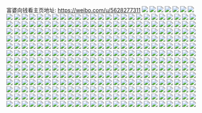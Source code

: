 富婆向钱看主页地址: https://weibo.com/u/5628277311 
![](https://wx4.sinaimg.cn/mw2000/0068TG2jly1h8wlc9eejej30u0140n1v.jpg) 
![](https://wx4.sinaimg.cn/mw2000/0068TG2jly1h8wlc9laabj30u0140n36.jpg) 
![](https://wx4.sinaimg.cn/mw2000/0068TG2jly1h8wlc9t9egj30u01407az.jpg) 
![](https://wx4.sinaimg.cn/mw2000/0068TG2jly1h8wlc966crj31400u0ah3.jpg) 
![](https://wx4.sinaimg.cn/mw2000/0068TG2jly1h8wlca2e5dj30u0140452.jpg) 
![](https://wx4.sinaimg.cn/mw2000/0068TG2jly1h8wlca9ucrj30u01hc7cc.jpg) 
![](https://wx4.sinaimg.cn/mw2000/0068TG2jly1h8wlcai6rhj30u01hgtfm.jpg) 
![](https://wx4.sinaimg.cn/mw2000/0068TG2jly1h8wlr0rui1j30u019044q.jpg) 
![](https://wx4.sinaimg.cn/mw2000/0068TG2jly1h8wlr0znqnj31hg0u010f.jpg) 
![](https://wx4.sinaimg.cn/mw2000/0068TG2jly1h8wlr0kyxjj30u0190grx.jpg) 
![](https://wx4.sinaimg.cn/mw2000/0068TG2jly1h8txmmgyzqj30ukakdx6s.jpg) 
![](https://wx4.sinaimg.cn/mw2000/0068TG2jly1h8txmqgq2fj30ukc2lb2e.jpg) 
![](https://wx4.sinaimg.cn/mw2000/0068TG2jly1h8txmtx4q8j30ukc2sqv9.jpg) 
![](https://wx4.sinaimg.cn/mw2000/0068TG2jly1h8txmx2fdcj30ukakdkjo.jpg) 
![](https://wx4.sinaimg.cn/mw2000/0068TG2jly1h8txmzzk2dj30ukak9u10.jpg) 
![](https://wx4.sinaimg.cn/mw2000/0068TG2jly1h8txn2k786j30uk922b2c.jpg) 
![](https://wx4.sinaimg.cn/mw2000/0068TG2jly1h8txm01oxnj33402c04qq.jpg) 
![](https://wx4.sinaimg.cn/mw2000/0068TG2jly1h8txm173mlj32c0340npe.jpg) 
![](https://wx4.sinaimg.cn/mw2000/0068TG2jly1h8txm4ncb0j33402c07wj.jpg) 
![](https://wx4.sinaimg.cn/mw2000/0068TG2jly1h8txm5w3n4j32c0340b2b.jpg) 
![](https://wx4.sinaimg.cn/mw2000/0068TG2jly1h8txm76ad0j33402c0hdu.jpg) 
![](https://wx4.sinaimg.cn/mw2000/0068TG2jly1h8txm8diptj32c0340x6q.jpg) 
![](https://wx4.sinaimg.cn/mw2000/0068TG2jly1h8txm9kgytj32c03404qq.jpg) 
![](https://wx4.sinaimg.cn/mw2000/0068TG2jly1h8txmadbgxj30u01t047z.jpg) 
![](https://wx4.sinaimg.cn/mw2000/0068TG2jly1h8txmaza8yj30u01hck0c.jpg) 
![](https://wx4.sinaimg.cn/mw2000/0068TG2jly1h8txlz67cbj31o02804qp.jpg) 
![](https://wx4.sinaimg.cn/mw2000/0068TG2jly1h8txmcd3ixj34802tcx6s.jpg) 
![](https://wx4.sinaimg.cn/mw2000/0068TG2jly1h8txmdzyu2j32tc4801l0.jpg) 
![](https://wx4.sinaimg.cn/mw2000/0068TG2jly1h8txmfh7v8j32tc480qv6.jpg) 
![](https://wx4.sinaimg.cn/mw2000/0068TG2jly1h8txm3ppifj32tc480kjo.jpg) 
![](https://wx4.sinaimg.cn/mw2000/0068TG2jly1h8txmgvc2zj32tc480u0y.jpg) 
![](https://wx4.sinaimg.cn/mw2000/0068TG2jly1h8txmiq1ehj32tc480b2b.jpg) 
![](https://wx4.sinaimg.cn/mw2000/0068TG2jly1h8r3qx0q84j32dc4804qu.jpg) 
![](https://wx4.sinaimg.cn/mw2000/0068TG2jly1h8r3r0pgqkj32dc4801l2.jpg) 
![](https://wx4.sinaimg.cn/mw2000/0068TG2jly1h8r3r3mtxsj32di480e86.jpg) 
![](https://wx4.sinaimg.cn/mw2000/0068TG2jly1h8r3r6tlz9j32cj46au12.jpg) 
![](https://wx4.sinaimg.cn/mw2000/0068TG2jly1h8r3rdhx18j32di4804qv.jpg) 
![](https://wx4.sinaimg.cn/mw2000/0068TG2jly1h8r3rhy642j32di480u12.jpg) 
![](https://wx4.sinaimg.cn/mw2000/0068TG2jly1h8r3rm1vq5j32di4807wn.jpg) 
![](https://wx4.sinaimg.cn/mw2000/0068TG2jly1h8r3rpevzbj32di480qva.jpg) 
![](https://wx4.sinaimg.cn/mw2000/0068TG2jly1h8r3rspmpfj32di4807wn.jpg) 
![](https://wx4.sinaimg.cn/mw2000/0068TG2jly1h8r3rwm401j32bn44phdx.jpg) 
![](https://wx4.sinaimg.cn/mw2000/0068TG2jly1h8r3rzt2kpj32di480b2e.jpg) 
![](https://wx4.sinaimg.cn/mw2000/0068TG2jly1h8r3s3ge5bj32di480x6u.jpg) 
![](https://wx4.sinaimg.cn/mw2000/0068TG2jly1h8r3s73709j32di480hdy.jpg) 
![](https://wx4.sinaimg.cn/mw2000/0068TG2jly1h8r3p9wv7uj32di480000.jpg) 
![](https://wx4.sinaimg.cn/mw2000/0068TG2jly1h8r3pdocxcj32di480e86.jpg) 
![](https://wx4.sinaimg.cn/mw2000/0068TG2jly1h8r3ph0adaj32c945su12.jpg) 
![](https://wx4.sinaimg.cn/mw2000/0068TG2jly1h8r3pk0qrij32dc4804qv.jpg) 
![](https://wx4.sinaimg.cn/mw2000/0068TG2jly1h8r3pnmrpaj32di480kjr.jpg) 
![](https://wx4.sinaimg.cn/mw2000/0068TG2jly1h8r3prstjyj32di480x6s.jpg) 
![](https://wx4.sinaimg.cn/mw2000/0068TG2jly1h8r3pvqafhj32di4807wm.jpg) 
![](https://wx4.sinaimg.cn/mw2000/0068TG2jly1h8r3pzbej5j32563t71l2.jpg) 
![](https://wx4.sinaimg.cn/mw2000/0068TG2jly1h8r3q2aayij32c645nqva.jpg) 
![](https://wx4.sinaimg.cn/mw2000/0068TG2jly1h8r3q56nkoj32di480nph.jpg) 
![](https://wx4.sinaimg.cn/mw2000/0068TG2jly1h8r3q8xr1aj32di480npi.jpg) 
![](https://wx4.sinaimg.cn/mw2000/0068TG2jly1h8r3qbnz5ej32dc480e86.jpg) 
![](https://wx4.sinaimg.cn/mw2000/0068TG2jly1h8r3qeo5eqj32cb45vb2e.jpg) 
![](https://wx4.sinaimg.cn/mw2000/0068TG2jly1h8r3qhshtuj32di480u12.jpg) 
![](https://wx4.sinaimg.cn/mw2000/0068TG2jly1h8r3qkpd7cj32di480b2f.jpg) 
![](https://wx4.sinaimg.cn/mw2000/0068TG2jly1h8r3qozcvlj32fw4c8kjr.jpg) 
![](https://wx4.sinaimg.cn/mw2000/0068TG2jly1h8r3qrmfkkj32di4804qv.jpg) 
![](https://wx4.sinaimg.cn/mw2000/0068TG2jly1h8r3qukukkj32dc4804qu.jpg) 
![](https://wx4.sinaimg.cn/mw2000/0068TG2jly1h8r3no5im8j32di480x6v.jpg) 
![](https://wx4.sinaimg.cn/mw2000/0068TG2jly1h8r3ntrya6j32di4807wl.jpg) 
![](https://wx4.sinaimg.cn/mw2000/0068TG2jly1h8r3nx6pdij32di4804qx.jpg) 
![](https://wx4.sinaimg.cn/mw2000/0068TG2jly1h8r3o0xogjj32di4801l5.jpg) 
![](https://wx4.sinaimg.cn/mw2000/0068TG2jly1h8r3o413w1j32b243oe88.jpg) 
![](https://wx4.sinaimg.cn/mw2000/0068TG2jly1h8r3nkzuuqj32di480x6v.jpg) 
![](https://wx4.sinaimg.cn/mw2000/0068TG2jly1h8r3o6v6cdj32dc480qv9.jpg) 
![](https://wx4.sinaimg.cn/mw2000/0068TG2jly1h8r3o9wnjij32di480qva.jpg) 
![](https://wx4.sinaimg.cn/mw2000/0068TG2jly1h8r3od7el4j32dc4801l3.jpg) 
![](https://wx4.sinaimg.cn/mw2000/0068TG2jly1h8r3ohtzmbj32di480b2f.jpg) 
![](https://wx4.sinaimg.cn/mw2000/0068TG2jly1h8r3okn7a7j32di4801l3.jpg) 
![](https://wx4.sinaimg.cn/mw2000/0068TG2jly1h8r3one0hbj32di480u12.jpg) 
![](https://wx4.sinaimg.cn/mw2000/0068TG2jly1h8r3ot2jazj32di480x6u.jpg) 
![](https://wx4.sinaimg.cn/mw2000/0068TG2jly1h8r3ovvr9rj32di480x6u.jpg) 
![](https://wx4.sinaimg.cn/mw2000/0068TG2jly1h8r3nr44l8j32di480hdy.jpg) 
![](https://wx4.sinaimg.cn/mw2000/0068TG2jly1h8r3ozf9aej32di480qva.jpg) 
![](https://wx4.sinaimg.cn/mw2000/0068TG2jly1h8r3p2twboj32di480qva.jpg) 
![](https://wx4.sinaimg.cn/mw2000/0068TG2jly1h8r3p6qxf2j32bz45aqvb.jpg) 
![](https://wx4.sinaimg.cn/mw2000/0068TG2jly1h8cj01udosj32c03401kz.jpg) 
![](https://wx4.sinaimg.cn/mw2000/0068TG2jly1h8cj0364f4j32c0340qv6.jpg) 
![](https://wx4.sinaimg.cn/mw2000/0068TG2jly1h8cj04i4tsj33402c0x6r.jpg) 
![](https://wx4.sinaimg.cn/mw2000/0068TG2jly1h8cj00hwq7j32c0340hdu.jpg) 
![](https://wx4.sinaimg.cn/mw2000/0068TG2jly1h8cj0602e8j32c0340b2b.jpg) 
![](https://wx4.sinaimg.cn/mw2000/0068TG2jly1h8cj07ao1ij32c0340hdu.jpg) 
![](https://wx4.sinaimg.cn/mw2000/0068TG2jly1h8cj08zk1vj33402c0e82.jpg) 
![](https://wx4.sinaimg.cn/mw2000/0068TG2jly1h8cj0afnttj32c0340kjm.jpg) 
![](https://wx4.sinaimg.cn/mw2000/0068TG2jly1h8cj0bhnunj32c03401ky.jpg) 
![](https://wx4.sinaimg.cn/mw2000/0068TG2jly1h8cj0c2rubj30u01hcdqt.jpg) 
![](https://wx4.sinaimg.cn/mw2000/0068TG2jly1h8cj0cy9dqj32c0340x6p.jpg) 
![](https://wx4.sinaimg.cn/mw2000/0068TG2jly1h8cj0e2l9pj33402c04qr.jpg) 
![](https://wx4.sinaimg.cn/mw2000/0068TG2jly1h8cj0f5nshj32c0340qv6.jpg) 
![](https://wx4.sinaimg.cn/mw2000/0068TG2jly1h8cj0gb4krj32c0340e82.jpg) 
![](https://wx4.sinaimg.cn/mw2000/0068TG2jly1h8ciy4h4unj30zo256qv5.jpg) 
![](https://wx4.sinaimg.cn/mw2000/0068TG2jly1h8ciy8hlxzj33402c01kz.jpg) 
![](https://wx4.sinaimg.cn/mw2000/0068TG2jly1h8ciy9vr4xj32c0340x6q.jpg) 
![](https://wx4.sinaimg.cn/mw2000/0068TG2jly1h8ciybd04rj30zo2561ky.jpg) 
![](https://wx4.sinaimg.cn/mw2000/0068TG2jly1h8ciyd0satj30zo2561ky.jpg) 
![](https://wx4.sinaimg.cn/mw2000/0068TG2jly1h8ciyeabeij32c0340kjm.jpg) 
![](https://wx4.sinaimg.cn/mw2000/0068TG2jly1h8ciyf3w2fj31o02807wh.jpg) 
![](https://wx4.sinaimg.cn/mw2000/0068TG2jly1h8ciyfekqej30zo25648v.jpg) 
![](https://wx4.sinaimg.cn/mw2000/0068TG2jly1h8ciyg0dcrj31o0280e81.jpg) 
![](https://wx4.sinaimg.cn/mw2000/0068TG2jly1h8ciyglfc8j31o0280hdt.jpg) 
![](https://wx4.sinaimg.cn/mw2000/0068TG2jly1h8ciyh2jcij31o0280kjl.jpg) 
![](https://wx4.sinaimg.cn/mw2000/0068TG2jly1h8ciy2trlmj33402c0hdu.jpg) 
![](https://wx4.sinaimg.cn/mw2000/0068TG2jly1h8ciy6vyrpj33402c0kjm.jpg) 
![](https://wx4.sinaimg.cn/mw2000/0068TG2jly1h8ciyhuft5j333z2bzkjm.jpg) 
![](https://wx4.sinaimg.cn/mw2000/0068TG2jly1h8ciyix3c4j33402c0hdu.jpg) 
![](https://wx4.sinaimg.cn/mw2000/0068TG2jly1h8ciyjqkv1j32c0340npd.jpg) 
![](https://wx4.sinaimg.cn/mw2000/0068TG2jly1h8ciyktblmj33402c0x6q.jpg) 
![](https://wx4.sinaimg.cn/mw2000/0068TG2jly1h8ciyn1cvxj33402c0e86.jpg) 
![](https://wx4.sinaimg.cn/mw2000/0068TG2jly1h7z4a5zpydj30u01hctfx.jpg) 
![](https://wx4.sinaimg.cn/mw2000/0068TG2jly1h7z4a5rte3j30u0140q6r.jpg) 
![](https://wx4.sinaimg.cn/mw2000/0068TG2jly1h7vq8tppp1j32c0340e82.jpg) 
![](https://wx4.sinaimg.cn/mw2000/0068TG2jly1h7vq9ndo5vj32c0340hdu.jpg) 
![](https://wx4.sinaimg.cn/mw2000/0068TG2jly1h7vq9oo8glj32c0340u0y.jpg) 
![](https://wx4.sinaimg.cn/mw2000/0068TG2jly1h7vq9q0dzsj33402c01kz.jpg) 
![](https://wx4.sinaimg.cn/mw2000/0068TG2jly1h7vq9ql7mpj30hs0hsn04.jpg) 
![](https://wx4.sinaimg.cn/mw2000/0068TG2jly1h7vq9rfltdj32c0340kjm.jpg) 
![](https://wx4.sinaimg.cn/mw2000/0068TG2jly1h7vq9lygkyj32c0340kjm.jpg) 
![](https://wx4.sinaimg.cn/mw2000/0068TG2jly1h7meqrkzz5j30u018zn2o.jpg) 
![](https://wx4.sinaimg.cn/mw2000/0068TG2jly1h7meqqryitj31850u0q7k.jpg) 
![](https://wx4.sinaimg.cn/mw2000/0068TG2jly1h7meqsguu3j30u0190wk9.jpg) 
![](https://wx4.sinaimg.cn/mw2000/0068TG2jly1h7meqvlozfj30u018zdkp.jpg) 
![](https://wx4.sinaimg.cn/mw2000/0068TG2jly1h7mequtdf9j30u018zjue.jpg) 
![](https://wx4.sinaimg.cn/mw2000/0068TG2jly1h7mequ7fygj30u018njxv.jpg) 
![](https://wx4.sinaimg.cn/mw2000/0068TG2jly1h7meqtamvrj30u019076t.jpg) 
![](https://wx4.sinaimg.cn/mw2000/0068TG2jly1h7meol89tcj30u019077u.jpg) 
![](https://wx4.sinaimg.cn/mw2000/0068TG2jly1h7meoklknwj30u0190tc6.jpg) 
![](https://wx4.sinaimg.cn/mw2000/0068TG2jly1h7meogy9s9j30u018z0wo.jpg) 
![](https://wx4.sinaimg.cn/mw2000/0068TG2jly1h7meoisra4j31900u0n1p.jpg) 
![](https://wx4.sinaimg.cn/mw2000/0068TG2jly1h7meolgjayj31900u044f.jpg) 
![](https://wx4.sinaimg.cn/mw2000/0068TG2jly1h7meojeildj30u0190wjd.jpg) 
![](https://wx4.sinaimg.cn/mw2000/0068TG2jly1h7meoi8w45j30u01b7dlm.jpg) 
![](https://wx4.sinaimg.cn/mw2000/0068TG2jly1h7meohreemj31900u00xp.jpg) 
![](https://wx4.sinaimg.cn/mw2000/0068TG2jly1h7meokdnu6j30u0190tci.jpg) 
![](https://wx4.sinaimg.cn/mw2000/0068TG2jly1h7meogf4kcj319p0u0n0m.jpg) 
![](https://wx4.sinaimg.cn/mw2000/0068TG2jly1h7mem6wbflj30u019079h.jpg) 
![](https://wx4.sinaimg.cn/mw2000/0068TG2jly1h7mem6fw7ij30u019079b.jpg) 
![](https://wx4.sinaimg.cn/mw2000/0068TG2jly1h7mem7grn3j30u0190791.jpg) 
![](https://wx4.sinaimg.cn/mw2000/0068TG2jly1h7mem863ecj30u0190afj.jpg) 
![](https://wx4.sinaimg.cn/mw2000/0068TG2jly1h7memasardj30u019043y.jpg) 
![](https://wx4.sinaimg.cn/mw2000/0068TG2jly1h7mem8txpzj30u0190afj.jpg) 
![](https://wx4.sinaimg.cn/mw2000/0068TG2jly1h7mem9fd35j30u019078l.jpg) 
![](https://wx4.sinaimg.cn/mw2000/0068TG2jly1h7mema3tejj30u018zgqg.jpg) 
![](https://wx4.sinaimg.cn/mw2000/0068TG2jly1h7mekwhes7j31900u0tem.jpg) 
![](https://wx4.sinaimg.cn/mw2000/0068TG2jly1h7mekwnrt6j30u01d1n3c.jpg) 
![](https://wx4.sinaimg.cn/mw2000/0068TG2jly1h7mekwwqa0j30u018z0xq.jpg) 
![](https://wx4.sinaimg.cn/mw2000/0068TG2jly1h7mekxarplj30u01900yl.jpg) 
![](https://wx4.sinaimg.cn/mw2000/0068TG2jly1h7mekxhycfj30u018ztfj.jpg) 
![](https://wx4.sinaimg.cn/mw2000/0068TG2jly1h7mekw8ccfj30u01bvwjs.jpg) 
![](https://wx4.sinaimg.cn/mw2000/0068TG2jly1h7mekxtrumj318z0u0jyn.jpg) 
![](https://wx4.sinaimg.cn/mw2000/0068TG2jly1h7meky0vwij318z0u0n2y.jpg) 
![](https://wx4.sinaimg.cn/mw2000/0068TG2jly1h7mekym6uzj318z0u0n4f.jpg) 
![](https://wx4.sinaimg.cn/mw2000/0068TG2jly1h7mekyxig6j30u0190463.jpg) 
![](https://wx4.sinaimg.cn/mw2000/0068TG2jly1h7fl98w0dpj31o02804qp.jpg) 
![](https://wx4.sinaimg.cn/mw2000/0068TG2jly1h7fl9c9vsmj30u01hc7iv.jpg) 
![](https://wx4.sinaimg.cn/mw2000/0068TG2jly1h7fl9dopl8j33402c0kjl.jpg) 
![](https://wx4.sinaimg.cn/mw2000/0068TG2jly1h7fl9elzbrj31o0280qv5.jpg) 
![](https://wx4.sinaimg.cn/mw2000/0068TG2jly1h7fl9hnvfcj32c03401ky.jpg) 
![](https://wx4.sinaimg.cn/mw2000/0068TG2jly1h7fl9iyhv3j33402c0kjl.jpg) 
![](https://wx4.sinaimg.cn/mw2000/0068TG2jly1h7fl9kbcybj32c0340qv5.jpg) 
![](https://wx4.sinaimg.cn/mw2000/0068TG2jly1h7fl9ldhfdj31o0280njs.jpg) 
![](https://wx4.sinaimg.cn/mw2000/0068TG2jly1h7fl9lxfa2j31o0280qq0.jpg) 
![](https://wx4.sinaimg.cn/mw2000/0068TG2jly1h7fl9mjlczj31o0280x6p.jpg) 
![](https://wx4.sinaimg.cn/mw2000/0068TG2jly1h7fl9o9f6gj32c02szgxk.jpg) 
![](https://wx4.sinaimg.cn/mw2000/0068TG2jly1h7fl9pdg7ij32c0340b29.jpg) 
![](https://wx4.sinaimg.cn/mw2000/0068TG2jly1h7fl9q3ue5j32801o044o.jpg) 
![](https://wx4.sinaimg.cn/mw2000/0068TG2jly1h7ay4j5976j30tk1gjjzc.jpg) 
![](https://wx4.sinaimg.cn/mw2000/0068TG2jly1h7ay4jydqcj30u0140tfh.jpg) 
![](https://wx4.sinaimg.cn/mw2000/0068TG2jly1h76tis89y8j30u02b6wou.jpg) 
![](https://wx4.sinaimg.cn/mw2000/0068TG2jly1h76titpe5nj30u01400zo.jpg) 
![](https://wx4.sinaimg.cn/mw2000/0068TG2jly1h73lcpe6f6j31400u0q9o.jpg) 
![](https://wx4.sinaimg.cn/mw2000/0068TG2jly1h73lcpo47yj30u0140gnb.jpg) 
![](https://wx4.sinaimg.cn/mw2000/0068TG2jly1h73lcpwpbtj30u0140gr8.jpg) 
![](https://wx4.sinaimg.cn/mw2000/0068TG2jly1h73lcq4cvkj30u0140adm.jpg) 
![](https://wx4.sinaimg.cn/mw2000/0068TG2jly1h73lcqftghj31400u0q4s.jpg) 
![](https://wx4.sinaimg.cn/mw2000/0068TG2jly1h73lcqvgw1j30u0140jxb.jpg) 
![](https://wx4.sinaimg.cn/mw2000/0068TG2jly1h73lcr2vvej30u0140q3o.jpg) 
![](https://wx4.sinaimg.cn/mw2000/0068TG2jly1h73lcra58jj31400u0gnn.jpg) 
![](https://wx4.sinaimg.cn/mw2000/0068TG2jly1h73lcrm5zjj30u01400tm.jpg) 
![](https://wx4.sinaimg.cn/mw2000/0068TG2jly1h73lcrtgasj30u014074w.jpg) 
![](https://wx4.sinaimg.cn/mw2000/0068TG2jly1h73lcs4bivj30u0140jwi.jpg) 
![](https://wx4.sinaimg.cn/mw2000/0068TG2jly1h73lcnx4uvj30u0140jwd.jpg) 
![](https://wx4.sinaimg.cn/mw2000/0068TG2jly1h73lcscdxgj30u0140te9.jpg) 
![](https://wx4.sinaimg.cn/mw2000/0068TG2jly1h73lcsnzrcj30u014077h.jpg) 
![](https://wx4.sinaimg.cn/mw2000/0068TG2jly1h73lctwyq9j30u01sxadd.jpg) 
![](https://wx4.sinaimg.cn/mw2000/0068TG2jly1h73ej4allsj30u0140q5x.jpg) 
![](https://wx4.sinaimg.cn/mw2000/0068TG2jly1h6y725uqojj30u0140q7v.jpg) 
![](https://wx4.sinaimg.cn/mw2000/0068TG2jly1h6y725ikn3j30u0140dlo.jpg) 
![](https://wx4.sinaimg.cn/mw2000/0068TG2jly1h6x0c9wc8kj31400u0wh9.jpg) 
![](https://wx4.sinaimg.cn/mw2000/0068TG2jly1h6x0c9m61tj30tg1gen3y.jpg) 
![](https://wx4.sinaimg.cn/mw2000/0068TG2jly1h6x0cbecpej31400u00zf.jpg) 
![](https://wx4.sinaimg.cn/mw2000/0068TG2jly1h6x0cbmuzwj31400u0dhj.jpg) 
![](https://wx4.sinaimg.cn/mw2000/0068TG2jly1h6uu6d2m9yj30u01sxdhk.jpg) 
![](https://wx4.sinaimg.cn/mw2000/0068TG2jly1h6uu6df6n2j30u00zswgt.jpg) 
![](https://wx4.sinaimg.cn/mw2000/0068TG2jly1h6uu6dmw7wj30u0140dgo.jpg) 
![](https://wx4.sinaimg.cn/mw2000/0068TG2jly1h6uu6dum54j30u0140dnp.jpg) 
![](https://wx4.sinaimg.cn/mw2000/0068TG2jly1h6uu6e4mngj30u0140tbr.jpg) 
![](https://wx4.sinaimg.cn/mw2000/0068TG2jly1h6uu6eh6nej30u01400yp.jpg) 
![](https://wx4.sinaimg.cn/mw2000/0068TG2jly1h6uu6fmya5j30u0140n4d.jpg) 
![](https://wx4.sinaimg.cn/mw2000/0068TG2jly1h6uu6hbnj0j30u014043k.jpg) 
![](https://wx4.sinaimg.cn/mw2000/0068TG2jly1h6uu6hkbl5j30u0140gqj.jpg) 
![](https://wx4.sinaimg.cn/mw2000/0068TG2jly1h6uu6hw7gej30py1a4gpe.jpg) 
![](https://wx4.sinaimg.cn/mw2000/0068TG2jly1h6uu6io6kyj30u01sx45c.jpg) 
![](https://wx4.sinaimg.cn/mw2000/0068TG2jly1h6q4ag5jp2j31400u076p.jpg) 
![](https://wx4.sinaimg.cn/mw2000/0068TG2jly1h6q4agl00bj31400u0wfz.jpg) 
![](https://wx4.sinaimg.cn/mw2000/0068TG2jly1h6q4afxhwaj31400u0tev.jpg) 
![](https://wx4.sinaimg.cn/mw2000/0068TG2jly1h6q4ahcx7vj31400u076g.jpg) 
![](https://wx4.sinaimg.cn/mw2000/0068TG2jly1h6q4ahk02mj31400u0gni.jpg) 
![](https://wx4.sinaimg.cn/mw2000/0068TG2jly1h6q4c8ciyhj30u0140afk.jpg) 
![](https://wx4.sinaimg.cn/mw2000/0068TG2jly1h6pmuczxldj30mi0u0tar.jpg) 
![](https://wx4.sinaimg.cn/mw2000/0068TG2jly1h6nf0oo794j31400u0dm8.jpg) 
![](https://wx4.sinaimg.cn/mw2000/0068TG2jly1h6nf0qwwvoj31400u0mya.jpg) 
![](https://wx4.sinaimg.cn/mw2000/0068TG2jly1h6nf0sld12j30u0140mz9.jpg) 
![](https://wx4.sinaimg.cn/mw2000/0068TG2jly1h6k1a23braj30u01sx42z.jpg) 
![](https://wx4.sinaimg.cn/mw2000/0068TG2jly1h6k1a2dub5j30zo0h5jsd.jpg) 
![](https://wx4.sinaimg.cn/mw2000/0068TG2jly1h6j971qpemj30k00zkwhx.jpg) 
![](https://wx4.sinaimg.cn/mw2000/0068TG2jly1h6j97231jpj30u0140tca.jpg) 
![](https://wx4.sinaimg.cn/mw2000/0068TG2jly1h6j972pp6nj30u0140myo.jpg) 
![](https://wx4.sinaimg.cn/mw2000/0068TG2jly1h6j9730tt4j30u0140gnw.jpg) 
![](https://wx4.sinaimg.cn/mw2000/0068TG2jly1h6j973cy70j31400u0abl.jpg) 
![](https://wx4.sinaimg.cn/mw2000/0068TG2jly1h6j973l1ndj30u01400xa.jpg) 
![](https://wx4.sinaimg.cn/mw2000/0068TG2jly1h6j973w29zj30u0140k0s.jpg) 
![](https://wx4.sinaimg.cn/mw2000/0068TG2jly1h6j9749gwtj30u01hc49r.jpg) 
![](https://wx4.sinaimg.cn/mw2000/0068TG2jly1h6j974p4s8j31400u0wgh.jpg) 
![](https://wx4.sinaimg.cn/mw2000/0068TG2jly1h6j971ikbnj30k00zkwhe.jpg) 
![](https://wx4.sinaimg.cn/mw2000/0068TG2jly1h6j95nrngnj30u0140q4i.jpg) 
![](https://wx4.sinaimg.cn/mw2000/0068TG2jly1h6j95o0t67j30u0140ad1.jpg) 
![](https://wx4.sinaimg.cn/mw2000/0068TG2jly1h6j95oaixlj30u0140q5b.jpg) 
![](https://wx4.sinaimg.cn/mw2000/0068TG2jly1h6j95oibe1j30u01400x0.jpg) 
![](https://wx4.sinaimg.cn/mw2000/0068TG2jly1h6j95ot8zej30u014076j.jpg) 
![](https://wx4.sinaimg.cn/mw2000/0068TG2jly1h6j95p3402j30u0140q7j.jpg) 
![](https://wx4.sinaimg.cn/mw2000/0068TG2jly1h6j95pb7dfj30u0140tdg.jpg) 
![](https://wx4.sinaimg.cn/mw2000/0068TG2jly1h6j95pk8y4j30u0140dkr.jpg) 
![](https://wx4.sinaimg.cn/mw2000/0068TG2jly1h6j95psuotj30u0140dk9.jpg) 
![](https://wx4.sinaimg.cn/mw2000/0068TG2jly1h6j95q3wa0j30u0140gox.jpg) 
![](https://wx4.sinaimg.cn/mw2000/0068TG2jly1h6j95qcp2fj30u014076f.jpg) 
![](https://wx4.sinaimg.cn/mw2000/0068TG2jly1h6j95qq83yj30u0140wla.jpg) 
![](https://wx4.sinaimg.cn/mw2000/0068TG2jly1h6j95r117ej30u0140agu.jpg) 
![](https://wx4.sinaimg.cn/mw2000/0068TG2jly1h6j95nezjcj30u0140tdw.jpg) 
![](https://wx4.sinaimg.cn/mw2000/0068TG2jly1h6j95rcqffj30u0140n41.jpg) 
![](https://wx4.sinaimg.cn/mw2000/0068TG2jly1h6j95u5k5lj30u0140n0z.jpg) 
![](https://wx4.sinaimg.cn/mw2000/0068TG2jly1h6j95unb0cj30u0140440.jpg) 
![](https://wx4.sinaimg.cn/mw2000/0068TG2jly1h6j95v0aylj30u0140tdd.jpg) 
![](https://wx4.sinaimg.cn/mw2000/0068TG2jly1h6bnugyhoaj30u0140abe.jpg) 
![](https://wx4.sinaimg.cn/mw2000/0068TG2jly1h6bnuh6oqzj30u0140dk4.jpg) 
![](https://wx4.sinaimg.cn/mw2000/0068TG2jly1h6bnuhii6mj30u0140qab.jpg) 
![](https://wx4.sinaimg.cn/mw2000/0068TG2jly1h6bnugq3aaj31400u0abs.jpg) 
![](https://wx4.sinaimg.cn/mw2000/0068TG2jly1h6bnuhu1q4j30u0140jw0.jpg) 
![](https://wx4.sinaimg.cn/mw2000/0068TG2jly1h6bnui1yhwj30u0140n2c.jpg) 
![](https://wx4.sinaimg.cn/mw2000/0068TG2jly1h6bnuiaqcfj30u01hcmz8.jpg) 
![](https://wx4.sinaimg.cn/mw2000/0068TG2jly1h6bnuihwyzj31400u0n38.jpg) 
![](https://wx4.sinaimg.cn/mw2000/0068TG2jly1h6bnuiri1rj31400u045u.jpg) 
![](https://wx4.sinaimg.cn/mw2000/0068TG2jly1h6bnuj1095j31400u0mzh.jpg) 
![](https://wx4.sinaimg.cn/mw2000/0068TG2jly1h6bnuj96gbj31400u075z.jpg) 
![](https://wx4.sinaimg.cn/mw2000/0068TG2jly1h6bnujlxevj30u0140q50.jpg) 
![](https://wx4.sinaimg.cn/mw2000/0068TG2jly1h6bnujtofmj31400u0gnf.jpg) 
![](https://wx4.sinaimg.cn/mw2000/0068TG2jly1h63qehis25j30u014042l.jpg) 
![](https://wx4.sinaimg.cn/mw2000/0068TG2jly1h63qelx3eyj30u01400zz.jpg) 
![](https://wx4.sinaimg.cn/mw2000/0068TG2jly1h63qellybdj30u0140jus.jpg) 
![](https://wx4.sinaimg.cn/mw2000/0068TG2jly1h63qekhaeaj30u0140k0g.jpg) 
![](https://wx4.sinaimg.cn/mw2000/0068TG2jly1h63qek3k9dj30u0140wew.jpg) 
![](https://wx4.sinaimg.cn/mw2000/0068TG2jly1h63qejsxjjj30u01400ze.jpg) 
![](https://wx4.sinaimg.cn/mw2000/0068TG2jly1h63qem4s47j30u0140t96.jpg) 
![](https://wx4.sinaimg.cn/mw2000/0068TG2jly1h63qekuf2uj30u01407ch.jpg) 
![](https://wx4.sinaimg.cn/mw2000/0068TG2jly1h63qeleb6jj30u0140whs.jpg) 
![](https://wx4.sinaimg.cn/mw2000/0068TG2jly1h63qejbqu6j30u0140q6e.jpg) 
![](https://wx4.sinaimg.cn/mw2000/0068TG2jly1h63qehtfrrj30u0140jtz.jpg) 
![](https://wx4.sinaimg.cn/mw2000/0068TG2jly1h63qeh5uhhj30u0140jtx.jpg) 
![](https://wx4.sinaimg.cn/mw2000/0068TG2jly1h63qei44p8j30u01400z6.jpg) 
![](https://wx4.sinaimg.cn/mw2000/0068TG2jly1h63qeiebrhj30u014045s.jpg) 
![](https://wx4.sinaimg.cn/mw2000/0068TG2jly1h63qeiq5lwj30u0140tgs.jpg) 
![](https://wx4.sinaimg.cn/mw2000/0068TG2jly1h63qej1o7xj30u01407ao.jpg) 
![](https://wx4.sinaimg.cn/mw2000/0068TG2jly1h63qejkka8j31400u0gn7.jpg) 
![](https://wx4.sinaimg.cn/mw2000/0068TG2jly1h63qemdw4gj30u0140n4h.jpg) 
![](https://wx4.sinaimg.cn/mw2000/0068TG2jly1h5uyn0koixj30u01sxgpf.jpg) 
![](https://wx4.sinaimg.cn/mw2000/0068TG2jly1h5uyn0wongj30u00u07ac.jpg) 
![](https://wx4.sinaimg.cn/mw2000/0068TG2jly1h5uyn11prxj30u00u0tf0.jpg) 
![](https://wx4.sinaimg.cn/mw2000/0068TG2jly1h5uyn18y9kj30u00u0q9d.jpg) 
![](https://wx4.sinaimg.cn/mw2000/0068TG2jly1h5uyn1javkj30u00u07az.jpg) 
![](https://wx4.sinaimg.cn/mw2000/0068TG2jly1h5uyn1tkvjj30u0140wjj.jpg) 
![](https://wx4.sinaimg.cn/mw2000/0068TG2jly1h5uyn28b2oj31400u0dkm.jpg) 
![](https://wx4.sinaimg.cn/mw2000/0068TG2jly1h5uyn2g9wxj31400u0793.jpg) 
![](https://wx4.sinaimg.cn/mw2000/0068TG2jly1h5uyn038igj30u00u0gty.jpg) 
![](https://wx4.sinaimg.cn/mw2000/0068TG2jly1h5uyn47tz4j30u00u0n5u.jpg) 
![](https://wx4.sinaimg.cn/mw2000/0068TG2jly1h5uyn4ie1ej30u00u076x.jpg) 
![](https://wx4.sinaimg.cn/mw2000/0068TG2jly1h5uyn4uvgej30u01400w8.jpg) 
![](https://wx4.sinaimg.cn/mw2000/0068TG2jly1h5uyn52zvcj30u0140grl.jpg) 
![](https://wx4.sinaimg.cn/mw2000/0068TG2jly1h5twivxqdaj30u01400w8.jpg) 
![](https://wx4.sinaimg.cn/mw2000/0068TG2jly1h5twivm6bbj30u01hc7co.jpg) 
![](https://wx4.sinaimg.cn/mw2000/0068TG2jly1h5s2xdj1q0j30mi0u0mzw.jpg) 
![](https://wx4.sinaimg.cn/mw2000/0068TG2jly1h5okiw73fkj318z0u0gom.jpg) 
![](https://wx4.sinaimg.cn/mw2000/0068TG2jly1h5okiwqgjpj30u01400z3.jpg) 
![](https://wx4.sinaimg.cn/mw2000/0068TG2jly1h5okixmduwj30u0140wkr.jpg) 
![](https://wx4.sinaimg.cn/mw2000/0068TG2jly1h5okiz170ij30u0140te7.jpg) 
![](https://wx4.sinaimg.cn/mw2000/0068TG2jly1h5okiznalxj30u0140dnk.jpg) 
![](https://wx4.sinaimg.cn/mw2000/0068TG2jly1h5okivxxlqj30u0140q8o.jpg) 
![](https://wx4.sinaimg.cn/mw2000/0068TG2jly1h5okj052r4j30u0140tg7.jpg) 
![](https://wx4.sinaimg.cn/mw2000/0068TG2jly1h53r85cf9pj30u0140dos.jpg) 
![](https://wx4.sinaimg.cn/mw2000/0068TG2jly1h4yj98ro6jj30u0140n48.jpg) 
![](https://wx4.sinaimg.cn/mw2000/0068TG2jly1h4yj990y5bj30u0140gt2.jpg) 
![](https://wx4.sinaimg.cn/mw2000/0068TG2jly1h4yj9bpxndj30u0140gq4.jpg) 
![](https://wx4.sinaimg.cn/mw2000/0068TG2jly1h4mz91pnvij31o02807wh.jpg) 
![](https://wx4.sinaimg.cn/mw2000/0068TG2jly1h4mz92ar9xj31o02807wh.jpg) 
![](https://wx4.sinaimg.cn/mw2000/0068TG2jly1h4mz92wp3oj31o0280hdt.jpg) 
![](https://wx4.sinaimg.cn/mw2000/0068TG2jly1h4mz93xgyrj32c0340u0y.jpg) 
![](https://wx4.sinaimg.cn/mw2000/0068TG2jly1h4mz94rd5zj31o02801kx.jpg) 
![](https://wx4.sinaimg.cn/mw2000/0068TG2jly1h4mz98975bj32c0340u0x.jpg) 
![](https://wx4.sinaimg.cn/mw2000/0068TG2jly1h4mz99dcrej32c0340x6p.jpg) 
![](https://wx4.sinaimg.cn/mw2000/0068TG2jly1h4mz4y03hqj32c0340e82.jpg) 
![](https://wx4.sinaimg.cn/mw2000/0068TG2jly1h4mz51sce9j32c0340hdu.jpg) 
![](https://wx4.sinaimg.cn/mw2000/0068TG2jly1h4mz4wm6loj31o02804qq.jpg) 
![](https://wx4.sinaimg.cn/mw2000/0068TG2jly1h4mz545hv5j31o02801kx.jpg) 
![](https://wx4.sinaimg.cn/mw2000/0068TG2jly1h4mz54wp0bj31o0280e81.jpg) 
![](https://wx4.sinaimg.cn/mw2000/0068TG2jly1h4mz55jc33j31o0280npd.jpg) 
![](https://wx4.sinaimg.cn/mw2000/0068TG2jly1h4mz5brnifj31o0280hdt.jpg) 
![](https://wx4.sinaimg.cn/mw2000/0068TG2jly1h4mz5cfg08j31o0280hdt.jpg) 
![](https://wx4.sinaimg.cn/mw2000/0068TG2jly1h4mz5f6ftbj30zk1begzw.jpg) 
![](https://wx4.sinaimg.cn/mw2000/0068TG2jly1h4mz29xycwj32c0340x6p.jpg) 
![](https://wx4.sinaimg.cn/mw2000/0068TG2jly1h4mz2atem9j32802804qq.jpg) 
![](https://wx4.sinaimg.cn/mw2000/0068TG2jly1h4mz2g0twuj31o0280e81.jpg) 
![](https://wx4.sinaimg.cn/mw2000/0068TG2jly1h4mz2gcrc0j31o02801kx.jpg) 
![](https://wx4.sinaimg.cn/mw2000/0068TG2jly1h4mz2gv1egj31o0280b0g.jpg) 
![](https://wx4.sinaimg.cn/mw2000/0068TG2jly1h4mz2hnx0kj31o02801kx.jpg) 
![](https://wx4.sinaimg.cn/mw2000/0068TG2jly1h4mz2i8232j31o02807wh.jpg) 
![](https://wx4.sinaimg.cn/mw2000/0068TG2jly1h4mz2kuog1j32c0340e84.jpg) 
![](https://wx4.sinaimg.cn/mw2000/0068TG2jly1h4mz2n52lfj32c0340hdt.jpg) 
![](https://wx4.sinaimg.cn/mw2000/0068TG2jly1h4mz2o0fbtj32c03407wh.jpg) 
![](https://wx4.sinaimg.cn/mw2000/0068TG2jly1h4mz2p0oqqj32c0340b29.jpg) 
